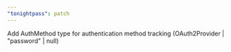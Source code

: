 ```yaml
---
"tonightpass": patch
---
```


Add AuthMethod type for authentication method tracking (OAuth2Provider | "password" | null)
